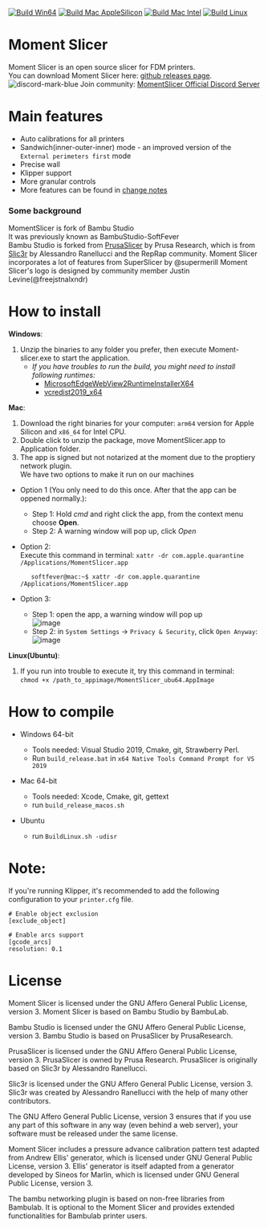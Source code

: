 
[![Build Win64](https://github.com/SoftFever/MomentSlicer/actions/workflows/build_win.yml/badge.svg)](https://github.com/SoftFever/MomentSlicer/actions/workflows/build_win.yml)
[![Build Mac AppleSilicon](https://github.com/SoftFever/MomentSlicer/actions/workflows/build_mac_arm64.yml/badge.svg)](https://github.com/SoftFever/MomentSlicer/actions/workflows/build_mac_arm64.yml)
[![Build Mac Intel](https://github.com/SoftFever/MomentSlicer/actions/workflows/build_mac_x64.yml/badge.svg)](https://github.com/SoftFever/MomentSlicer/actions/workflows/build_mac_x64.yml)
[![Build Linux](https://github.com/SoftFever/MomentSlicer/actions/workflows/build_linux.yml/badge.svg)](https://github.com/SoftFever/MomentSlicer/actions/workflows/build_linux.yml)

# Moment Slicer     
Moment Slicer is an open source slicer for FDM printers.   
You can download Moment Slicer here: [github releases page](https://github.com/SoftFever/MomentSlicer/releases/).  
![discord-mark-blue](https://github.com/SoftFever/MomentSlicer/assets/103989404/b97d5ffc-072d-4d0a-bbda-e67ef373876f) Join community: [MomentSlicer Official Discord Server](https://discord.gg/WTEkCR6SnV)   

# Main features
- Auto calibrations for all printers
- Sandwich(inner-outer-inner) mode - an improved version of the `External perimeters first` mode
- Precise wall
- Klipper support
- More granular controls
- More features can be found in [change notes](https://github.com/SoftFever/MomentSlicer/releases/)  

### Some background
MomentSlicer is fork of Bambu Studio  
It was previously known as BambuStudio-SoftFever  
Bambu Studio is forked from [PrusaSlicer](https://github.com/prusa3d/PrusaSlicer) by Prusa Research, which is from [Slic3r](https://github.com/Slic3r/Slic3r) by Alessandro Ranellucci and the RepRap community. 
Moment Slicer incorporates a lot of features from SuperSlicer by @supermerill
Moment Slicer's logo is designed by community member Justin Levine(@freejstnalxndr)  

# How to install
**Windows**: 
1.  Unzip the binaries to any folder you prefer, then execute Moment-slicer.exe to start the application.  
    - *If you have troubles to run the build, you might need to install following runtimes:*
      - [MicrosoftEdgeWebView2RuntimeInstallerX64](https://github.com/SoftFever/BambuStudio-SoftFever/releases/download/v1.0.10-sf2/MicrosoftEdgeWebView2RuntimeInstallerX64.exe)  
      - [vcredist2019_x64](https://github.com/SoftFever/BambuStudio-SoftFever/releases/download/v1.0.10-sf2/vcredist2019_x64.exe)  

**Mac**:
1. Download the right binaries for your computer: `arm64` version for Apple Silicon and `x86_64` for Intel CPU.  
2. Double click to unzip the package, move MomentSlicer.app to Application folder.  
3. The app is signed but not notarized at the moment due to the proptiery network plugin.  
    We have two options to make it run on our machines  
  - Option 1 (You only need to do this once. After that the app can be oppened normally.):
    - Step 1: Hold _cmd_ and right click the app, from the context menu choose **Open**.
    - Step 2: A warning window will pop up, click _Open_  
    
  - Option 2:  
    Execute this command in terminal: `xattr -dr com.apple.quarantine /Applications/MomentSlicer.app`
     ```console
        softfever@mac:~$ xattr -dr com.apple.quarantine /Applications/MomentSlicer.app
    ```
  - Option 3:  
      - Step 1: open the app, a warning window will pop up  
          ![image](./SoftFever_doc/mac_cant_open.png)  
      - Step 2: in `System Settings` -> `Privacy & Security`, click `Open Anyway`:  
          ![image](./SoftFever_doc/mac_security_setting.png)  

**Linux(Ubuntu)**:
 1. If you run into trouble to execute it, try this command in terminal:  
    `chmod +x /path_to_appimage/MomentSlicer_ubu64.AppImage`
# How to compile
- Windows 64-bit  
  - Tools needed: Visual Studio 2019, Cmake, git, Strawberry Perl.
  - Run `build_release.bat` in `x64 Native Tools Command Prompt for VS 2019`

- Mac 64-bit  
  - Tools needed: Xcode, Cmake, git, gettext
  - run `build_release_macos.sh`

- Ubuntu  
  - run `BuildLinux.sh -udisr`


# Note: 
If you're running Klipper, it's recommended to add the following configuration to your `printer.cfg` file.
```
# Enable object exclusion
[exclude_object]

# Enable arcs support
[gcode_arcs]
resolution: 0.1
```

# License
Moment Slicer is licensed under the GNU Affero General Public License, version 3. Moment Slicer is based on Bambu Studio by BambuLab.

Bambu Studio is licensed under the GNU Affero General Public License, version 3. Bambu Studio is based on PrusaSlicer by PrusaResearch.

PrusaSlicer is licensed under the GNU Affero General Public License, version 3. PrusaSlicer is owned by Prusa Research. PrusaSlicer is originally based on Slic3r by Alessandro Ranellucci.

Slic3r is licensed under the GNU Affero General Public License, version 3. Slic3r was created by Alessandro Ranellucci with the help of many other contributors.

The GNU Affero General Public License, version 3 ensures that if you use any part of this software in any way (even behind a web server), your software must be released under the same license.

Moment Slicer includes a pressure advance calibration pattern test adapted from Andrew Ellis' generator, which is licensed under GNU General Public License, version 3. Ellis' generator is itself adapted from a generator developed by Sineos for Marlin, which is licensed under GNU General Public License, version 3.

The bambu networking plugin is based on non-free libraries from Bambulab. It is optional to the Moment Slicer and provides extended functionalities for Bambulab printer users.


